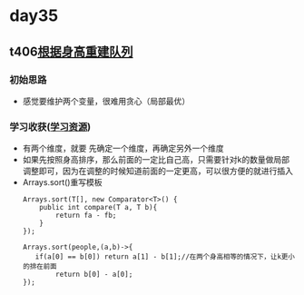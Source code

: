# day35
## t406[根据身高重建队列](https://leetcode.cn/problems/queue-reconstruction-by-height/)
### 初始思路
  - 感觉要维护两个变量，很难用贪心（局部最优）
### 学习收获([学习资源](https://programmercarl.com/0406.%E6%A0%B9%E6%8D%AE%E8%BA%AB%E9%AB%98%E9%87%8D%E5%BB%BA%E9%98%9F%E5%88%97.html#%E6%80%9D%E8%B7%AF))
  - 有两个维度，就要 先确定一个维度，再确定另外一个维度
  - 如果先按照身高排序，那么前面的一定比自己高，只需要针对k的数量做局部调整即可，因为在调整的时候知道前面的一定更高，可以很方便的就进行插入
  - Arrays.sort()重写模板
    ```
    Arrays.sort(T[], new Comparator<T>() {
	    public int compare(T a, T b){
		    return fa - fb;
	    }
    });
    
    Arrays.sort(people,(a,b)->{
       if(a[0] == b[0]) return a[1] - b[1];//在两个身高相等的情况下，让k更小的排在前面
            return b[0] - a[0];
    });
    ```
